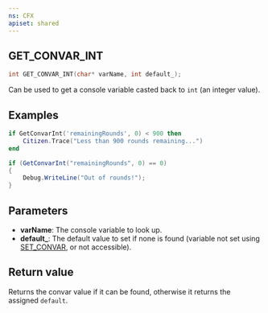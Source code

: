 ```yaml
---
ns: CFX
apiset: shared
---
```

## GET_CONVAR_INT

```c
int GET_CONVAR_INT(char* varName, int default_);
```

Can be used to get a console variable casted back to `int` (an integer value).


## Examples
```lua
if GetConvarInt('remainingRounds', 0) < 900 then
    Citizen.Trace("Less than 900 rounds remaining...")
end
```

```cs
if (GetConvarInt("remainingRounds", 0) == 0) 
{
    Debug.WriteLine("Out of rounds!");
}
```

## Parameters
* **varName**: The console variable to look up.
* **default_**: The default value to set if none is found (variable not set using [SET_CONVAR](#_0x341B16D2), or not accessible).

## Return value
Returns the convar value if it can be found, otherwise it returns the assigned `default`.